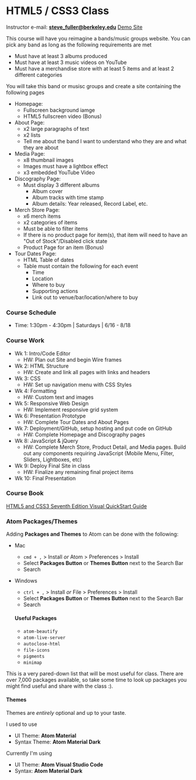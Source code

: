 # HTML5 / CSS3 Class

Instructor e-mail: **steve_fuller@berkeley.edu**
[Demo Site](https://www.williamsfuller.com/projects/deftones-site/)

This course will have you reimagine a bands/music groups website. You can pick any band as long as the following requirements are met

* Must have at least 3 albums produced
* Must have at least 3 music videos on YouTube
* Must have a merchandise store with at least 5 items and at least 2 different categories

You will take this band or musisc groups and create a site containing the following pages

* Homepage:
  * Fullscreen background iamge
  * HTML5 fullscreen video (Bonus)
* About Page:
  * x2 large paragraphs of text
  * x2 lists
  * Tell me about the band I want to understand who they are and what they are about
* Media Page:
  * x8 thumbnail images
  * Images must have a lightbox effect 
  * x3 embedded YouTube Video
* Discography Page:
  * Must display 3 different albums
    * Album cover
    * Album tracks with time stamp
    * Album details: Year released, Record Label, etc.
* Merch Store Page:
  * x6 merch items
  * x2 categories of items
  * Must be able to filter items
  * If there is no product page for item(s), that item will need to have an "Out of Stock"/Disabled click state
  * Product Page for an item (Bonus)
* Tour Dates Page:
  * HTML Table of dates
  * Table must contain the following for each event
    * Time
    * Location
    * Where to buy
    * Supporting actions
    * Link out to venue/bar/location/where to buy


### Course Schedule

* Time: 1:30pm - 4:30pm | Saturdays | 6/16 - 8/18

### Course Work

* Wk 1: Intro/Code Editor
  * HW: Plan out Site and begin Wire frames
* Wk 2: HTML Structure
  * HW: Create and link all pages with links and headers
* Wk 3: CSS
  * HW: Set up navigation menu with CSS Styles
* Wk 4: Formatting
  * HW: Custom text and images
* Wk 5: Responsive Web Design
  * HW: Implement responsive grid system
* Wk 6: Presentation Prototype
  * HW: Complete Tour Dates and About Pages
* Wk 7: Deployment/GitHub, setup hosting and put code on GitHub
  * HW: Complete Homepage and Discography pages
* Wk 8: JavaScript & jQuery
  * HW: Complete Merch Store, Product Detail, and Media pages. Build out any components requiring JavaScript (Mobile Menu, Filter, Sliders, Lightboxes, etc)
* Wk 9: Deploy Final Site in class
  * HW: Finalize any remaining final project items
* Wk 10: Final Presentation


### Course Book

[HTML5 and CSS3 Seventh Edition Visual QuickStart Guide](https://github.com/qcgm1978/html5-css3/blob/master/HTML5%20and%20CSS3%20Seventh%20Edition%20Visual%20QuickStart%20Guide.Dec.2011.pdf)

### Atom Packages/Themes

Adding **Packages and Themes** to Atom can be done with the following:

* Mac
  * `cmd + ,` > Install *or* Atom > Preferences > Install
  * Select **Packages Button** or **Themes Button** next to the Search Bar
  * Search
* Windows
  * `ctrl + ,` > Install *or* File > Preferences > Install
  * Select **Packages Button** or **Themes Button** next to the Search Bar
  * Search 
  
  #### Useful Packages
  
  * `atom-beautify`
  * `atom-live-server`
  * `autoclose-html`
  * `file-icons`
  * `pigments`
  * `minimap`
  
This is a very pared-down list that will be most useful for class. There are over 7,000 packages available, so take some time to look up packages you might find useful and share with the class :). 
  
  #### Themes
  
  Themes are *entirely* optional and up to your taste. 
  
  I used to use 
  * UI Theme: **Atom Material**
  * Syntax Theme: **Atom Material Dark**
  
  Currently I'm using 
  * UI Theme: **Atom Visual Studio Code**
  * Syntax: **Atom Material Dark**
  
  
  
 
